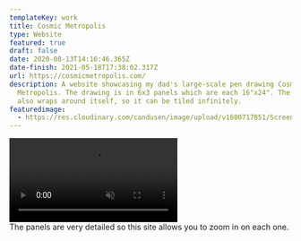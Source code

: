 ```yaml
---
templateKey: work
title: Cosmic Metropolis
type: Website
featured: true
draft: false
date: 2020-08-13T14:16:46.365Z
date-finish: 2021-05-18T17:38:02.317Z
url: https://cosmicmetropolis.com/
description: A website showcasing my dad's large-scale pen drawing Cosmic
  Metropolis. The drawing is in 6x3 panels which are each 16"x24". The image
  also wraps around itself, so it can be tiled infinitely.
featuredimage:
  - https://res.cloudinary.com/candusen/image/upload/v1600717851/Screen_Shot_2020-09-21_at_3.50.24_PM_gcu43c.png
---
```

<div class='caption-container video-caption'>
    <video autoplay muted loop src=https://res.cloudinary.com/candusen/video/upload/v1621359609/cosmic-vid_tfxfxl.mp4></video>
  <div class='caption'>The panels are very detailed so this site allows you to zoom in on each one.</div></div>